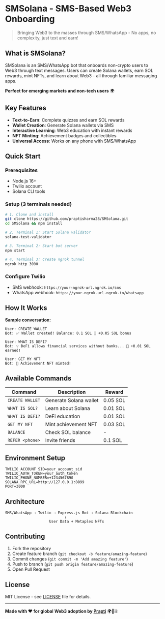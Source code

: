 # SMSolana - SMS-Based Web3 Onboarding

> Bringing Web3 to the masses through SMS/WhatsApp - No apps, no complexity, just text and earn!

## What is SMSolana?

SMSolana is an SMS/WhatsApp bot that onboards non-crypto users to Web3 through text messages. Users can create Solana wallets, earn SOL rewards, mint NFTs, and learn about Web3 - all through familiar messaging apps.

**Perfect for emerging markets and non-tech users** 🌍

## Key Features

- **Text-to-Earn**: Complete quizzes and earn SOL rewards
- **Wallet Creation**: Generate Solana wallets via SMS
- **Interactive Learning**: Web3 education with instant rewards
- **NFT Minting**: Achievement badges and collectibles
- **Universal Access**: Works on any phone with SMS/WhatsApp

## Quick Start

### Prerequisites
- Node.js 16+
- Twilio account
- Solana CLI tools

### Setup (3 terminals needed)

```bash
# 1. Clone and install
git clone https://github.com/praptisharma28/SMSolana.git
cd SMSolana && npm install

# 2. Terminal 1: Start Solana validator
solana-test-validator

# 3. Terminal 2: Start bot server
npm start

# 4. Terminal 3: Create ngrok tunnel
ngrok http 3000
```

### Configure Twilio
- SMS webhook: `https://your-ngrok-url.ngrok.io/sms`
- WhatsApp webhook: `https://your-ngrok-url.ngrok.io/whatsapp`

## How It Works

**Sample conversation:**
```
User: CREATE WALLET
Bot: ✅ Wallet created! Balance: 0.1 SOL 🎁 +0.05 SOL bonus

User: WHAT IS DEFI?
Bot: 💡 DeFi allows financial services without banks... 🎁 +0.01 SOL earned!

User: GET MY NFT
Bot: 🎉 Achievement NFT minted!
```

## Available Commands

| Command | Description | Reward |
|---------|-------------|---------|
| `CREATE WALLET` | Generate Solana wallet | 0.05 SOL |
| `WHAT IS SOL?` | Learn about Solana | 0.01 SOL |
| `WHAT IS DEFI?` | DeFi education | 0.01 SOL |
| `GET MY NFT` | Mint achievement NFT | 0.03 SOL |
| `BALANCE` | Check SOL balance | - |
| `REFER <phone>` | Invite friends | 0.1 SOL |

## Environment Setup

```env
TWILIO_ACCOUNT_SID=your_account_sid
TWILIO_AUTH_TOKEN=your_auth_token
TWILIO_PHONE_NUMBER=+1234567890
SOLANA_RPC_URL=http://127.0.0.1:8899
PORT=3000
```

## Architecture

```
SMS/WhatsApp → Twilio → Express.js Bot → Solana Blockchain
                           ↓
                    User Data + Metaplex NFTs
```

## Contributing

1. Fork the repository
2. Create feature branch (`git checkout -b feature/amazing-feature`)
3. Commit changes (`git commit -m 'Add amazing feature'`)
4. Push to branch (`git push origin feature/amazing-feature`)
5. Open Pull Request

## License

MIT License - see [LICENSE](LICENSE) file for details.

---

**Made with ❤️ for global Web3 adoption by [Prapti](https://github.com/praptisharma28)** 🌍📱⛓️
